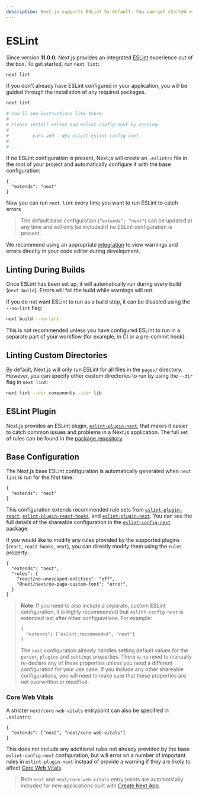 ```yaml
---
description: Next.js supports ESLint by default. You can get started with ESLint in Next.js here.
---
```


# ESLint

Since version **11.0.0**, Next.js provides an integrated [ESLint](https://eslint.org/) experience out of the box. To get started, run `next lint`:

```bash
next lint
```

If you don't already have ESLint configured in your application, you will be guided through the installation of any required packages.

```bash
next lint

# You'll see instructions like these:
#
# Please install eslint and eslint-config-next by running:
#
#         yarn add --dev eslint eslint-config-next
#
# ...
```

If no ESLint configuration is present, Next.js will create an `.eslintrc` file in the root of your project and automatically configure it with the base configuration:

```
{
  "extends": "next"
}
```

Now you can run `next lint` every time you want to run ESLint to catch errors

> The default base configuration (`"extends": "next"`) can be updated at any time and will only be included if no ESLint configuration is present.

We recommend using an appropriate [integration](https://eslint.org/docs/user-guide/integrations#editors) to view warnings and errors directly in your code editor during development.

## Linting During Builds

Once ESLint has been set up, it will automatically run during every build (`next build`). Errors will fail the build while warnings will not.

If you do not want ESLint to run as a build step, it can be disabled using the `--no-lint` flag:

```bash
next build --no-lint
```

This is not recommended unless you have configured ESLint to run in a separate part of your workflow (for example, in CI or a pre-commit hook).

## Linting Custom Directories

By default, Next.js will only run ESLint for all files in the `pages/` directory. However, you can specify other custom directories to run by using the `--dir` flag in `next lint`:

```bash
next lint --dir components --dir lib
```

## ESLint Plugin

Next.js provides an ESLint plugin, [`eslint-plugin-next`](https://www.npmjs.com/package/@next/eslint-plugin-next), that makes it easier to catch common issues and problems in a Next.js application. The full set of rules can be found in the [package repository](https://github.com/vercel/next.js/tree/master/packages/eslint-plugin-next/lib/rules).

## Base Configuration

The Next.js base ESLint configuration is automatically generated when `next lint` is run for the first time:

```
{
  "extends": "next"
}
```

This configuration extends recommended rule sets from [`eslint-plugin-react`](https://www.npmjs.com/package/eslint-plugin-react), [`eslint-plugin-react-hooks`](https://www.npmjs.com/package/eslint-plugin-react-hooks), and [`eslint-plugin-next`](https://www.npmjs.com/package/@next/eslint-plugin-next). You can see the full details of the shareable configuration in the [`eslint-config-next`](https://www.npmjs.com/package/eslint-config-next) package.

If you would like to modify any rules provided by the supported plugins (`react`, `react-hooks`, `next`), you can directly modify them using the `rules` property:

```
{
  "extends": "next",
  "rules": {
    "react/no-unescaped-entities": "off",
    "@next/next/no-page-custom-font": "error",
  }
}
```

> **Note**: If you need to also include a separate, custom ESLint configuration, it is highly recommended that `eslint-config-next` is extended last after other configurations. For example:
>
> ```
> {
>   "extends": ["eslint:recommended", "next"]
> }
> ```
>
> The `next` configuration already handles setting default values for the `parser`, `plugins` and `settings` properties.
> There is no need to manually re-declare any of these properties unless you need a different configuration for your use case.
> If you include any other shareable configurations, you will need to make sure that these properties are not overwritten or modified.

### Core Web Vitals

A stricter `next/core-web-vitals` entrypoint can also be specified in `.eslintrc`:

```
{
  "extends": ["next", "next/core-web-vitals"]
}
```

This does not include any additional rules not already provided by the base `eslint-config-next` configuration, but will error on a number of important rules in `eslint-plugin-next` instead of provide a warning if they are likely to affect [Core Web Vitals](https://web.dev/vitals/).

> Both `next` and `next/core-web-vitals` entry points are automatically included for new applications built with [Create Next App](/docs/api-reference/create-next-app.md).
